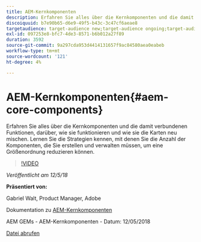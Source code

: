 ```yaml
---
title: AEM-Kernkomponenten
description: Erfahren Sie alles über die Kernkomponenten und die damit verbundenen Funktionen, darüber, wie sie funktionieren und wie sie die Karten neu mischen. Lernen Sie die Strategien kennen, mit denen Sie die Anzahl der Komponenten, die Sie erstellen und verwalten müssen, um eine Größenordnung reduzieren können.
discoiquuid: b7e90b65-d6e9-49f5-b43c-3c47cf6aeae8
targetaudience: target-audience new;target-audience ongoing;target-audience upgrader
exl-id: 097253e8-bfc7-4de3-8571-b6b012a27f89
duration: 3592
source-git-commit: 9a297cda953d4414131657f9ac84580aea0eabeb
workflow-type: tm+mt
source-wordcount: '121'
ht-degree: 4%

---
```


# AEM-Kernkomponenten{#aem-core-components}

Erfahren Sie alles über die Kernkomponenten und die damit verbundenen Funktionen, darüber, wie sie funktionieren und wie sie die Karten neu mischen. Lernen Sie die Strategien kennen, mit denen Sie die Anzahl der Komponenten, die Sie erstellen und verwalten müssen, um eine Größenordnung reduzieren können.

>[!VIDEO](https://video.tv.adobe.com/v/25674/)

*Veröffentlicht am 12/5/18*

**Präsentiert von:**

Gabriel Walt, Product Manager, Adobe

Dokumentation zu [AEM-Kernkomponenten](https://helpx.adobe.com/de/experience-manager/core-components/user-guide.html)

AEM GEMs - AEM-Kernkomponenten - Datum: 12/05/2018

[Datei abrufen](assets/aem-gems-aem-sitescorecomponents-12052018.pdf)
